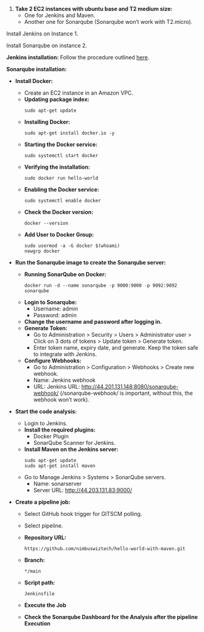 1. **Take 2 EC2 instances with ubuntu base and T2 medium size:**
   - One for Jenkins and Maven.
   - Another one for Sonarqube (Sonarqube won’t work with T2.micro).

Install Jenkins on Instance 1.

Install Sonarqube on instance 2.

**Jenkins installation:**
Follow the procedure outlined [here](https://github.com/siddeshpm1/Jenkins/blob/main/Jenkins%20installation.md).

**Sonarqube installation:**

- **Install Docker:**
  - Create an EC2 instance in an Amazon VPC.
  - **Updating package index:**
    ```
    sudo apt-get update
    ```
  - **Installing Docker:**
    ```
    sudo apt-get install docker.io -y
    ```
  - **Starting the Docker service:**
    ```
    sudo systemctl start docker
    ```
  - **Verifying the installation:**
    ```
    sudo docker run hello-world
    ```
  - **Enabling the Docker service:**
    ```
    sudo systemctl enable docker
    ```
  - **Check the Docker version:**
    ```
    docker --version
    ```
  - **Add User to Docker Group:**
    ```
    sudo usermod -a -G docker $(whoami)
    newgrp docker
    ```
- **Run the Sonarqube image to create the Sonarqube server:**
  - **Running SonarQube on Docker:**
    ```
    docker run -d --name sonarqube -p 9000:9000 -p 9092:9092 sonarqube
    ```
  - **Login to Sonarqube:**
    - Username: admin
    - Password: admin
  - **Change the username and password after logging in.**
  - **Generate Token:**
    - Go to Administration > Security > Users > Administrator user > Click on 3 dots of tokens > Update token > Generate token.
    - Enter token name, expiry date, and generate. Keep the token safe to integrate with Jenkins.
  - **Configure Webhooks:**
    - Go to Administration > Configuration > Webhooks > Create new webhook.
    - Name: Jenkins webhook
    - URL: Jenkins URL: http://44.201.131.148:8080/sonarqube-webhook/ (/sonarqube-webhook/ is important, without this, the webhook won’t work).

- **Start the code analysis:**
  - Login to Jenkins.
  - **Install the required plugins:**
    - Docker Plugin
    - SonarQube Scanner for Jenkins.
  - **Install Maven on the Jenkins server:**
    ```
    sudo apt-get update
    sudo apt-get install maven
    ```
  - Go to Manage Jenkins > Systems > SonarQube servers.
    - Name: sonarserver
    - Server URL: http://44.203.131.83:9000/

- **Create a pipeline job:**
  - Select GitHub hook trigger for GITSCM polling.
  - Select pipeline.
  - **Repository URL:**
    ```
    https://github.com/nimbuswiztech/hello-world-with-maven.git
    ```
  - **Branch:**
    ```
    */main
    ```
  - **Script path:**
    ```
    Jenkinsfile
    ```
  - **Execute the Job**

  - **Check the Sonarqube Dashboard for the Analysis after the pipeline Execution**
